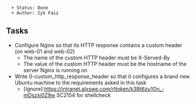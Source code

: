   ```
    + Status: Done
    + Author: Iyk Faiz
  ```
  ## Tasks
  * Configure Nginx so that its HTTP response contains a custom header (on web-01 and web-02)
    * The name of the custom HTTP header must be X-Served-By
    * The value of the custom HTTP header must be the hostname of the server Nginx is running on
  * Write 0-custom_http_response_header so that it configures a brand new Ubuntu machine to the requirements asked in this task
    * [Ignore]:https://intranet.alxswe.com/rltoken/k3Bt6zu1On_-mDszxi0Z9w SC2154  for shellcheck
